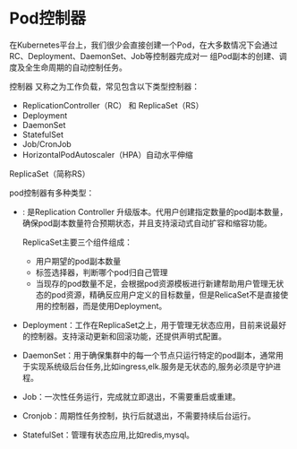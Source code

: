 





# Pod控制器

在Kubernetes平台上，我们很少会直接创建一个Pod，在大多数情况下会通过RC、Deployment、DaemonSet、Job等控制器完成对一 组Pod副本的创建、调度及全生命周期的自动控制任务。

控制器 又称之为工作负载，常见包含以下类型控制器：

- ReplicationController（RC） 和 ReplicaSet（RS）
- Deployment
- DaemonSet
- StatefulSet
- Job/CronJob
- HorizontalPodAutoscaler（HPA）自动水平伸缩



ReplicaSet（简称RS）



pod控制器有多种类型：

- : 是Replication Controller 升级版本。代用户创建指定数量的pod副本数量，确保pod副本数量符合预期状态，并且支持滚动式自动扩容和缩容功能。

  ReplicaSet主要三个组件组成：

  - 用户期望的pod副本数量
  - 标签选择器，判断哪个pod归自己管理
  - 当现存的pod数量不足，会根据pod资源模板进行新建帮助用户管理无状态的pod资源，精确反应用户定义的目标数量，但是RelicaSet不是直接使用的控制器，而是使用Deployment。

- Deployment：工作在ReplicaSet之上，用于管理无状态应用，目前来说最好的控制器。支持滚动更新和回滚功能，还提供声明式配置。

- DaemonSet：用于确保集群中的每一个节点只运行特定的pod副本，通常用于实现系统级后台任务,比如ingress,elk.服务是无状态的,服务必须是守护进程。

- Job：一次性任务运行，完成就立即退出，不需要重启或重建。

- Cronjob：周期性任务控制，执行后就退出，不需要持续后台运行。

- StatefulSet：管理有状态应用,比如redis,mysql。









